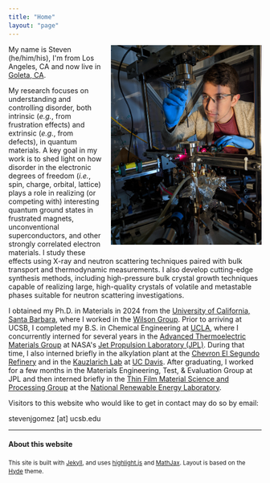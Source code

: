 ```yaml
---
title: "Home"
layout: "page"
---
```

<img style="float:right; padding-left: 1rem; padding-bottom: 1rem; width: 300px" src="img/steven-2.jpg">

My name is Steven (he/him/his), I'm from Los Angeles, CA and now live in [Goleta, CA](https://en.wikipedia.org/wiki/Goleta,_California).

My research focuses on understanding and controlling disorder, both intrinsic (_e.g._, from frustration effects) and extrinsic (_e.g._, from defects), in quantum materials. A key goal in my work is to shed light on how disorder in the electronic degrees of freedom (*i.e.*, spin, charge, orbital, lattice) plays a role in realizing (or competing with) interesting quantum ground states in frustrated magnets, unconventional superconductors, and other strongly correlated electron materials. I study these effects using X-ray and neutron scattering techniques paired with bulk transport and thermodynamic measurements. I also develop cutting-edge synthesis methods, including high-pressure bulk crystal growth techniques capable of realizing large, high-quality crystals of volatile and metastable phases suitable for neutron scattering investigations.

I obtained my Ph.D. in Materials in 2024 from the [University of California, Santa Barbara](https://www.materials.ucsb.edu/), where I worked in the [Wilson Group](https://labs.materials.ucsb.edu/wilson/stephen/). Prior to arriving at UCSB, I completed my B.S. in Chemical Engineering at [UCLA](https://samueli.ucla.edu/), where I concurrently interned for several years in the [Advanced Thermoelectric Materials Group](https://www.youtube.com/watch?v=47UotH8-9VU) at NASA's [Jet Propulsion Laboratory (JPL)](https://www.jpl.nasa.gov/). During that time, I also interned briefly in the alkylation plant at the [Chevron El Segundo Refinery](https://elsegundo.chevron.com/) and in the [Kauzlarich Lab](https://chemistry.ucdavis.edu/people/susan-kauzlarich) at [UC Davis](https://chemistry.ucdavis.edu/). After graduating, I worked for a few months in the Materials Engineering, Test, & Evaluation Group at JPL and then interned briefly in the [Thin Film Material Science and Processing Group](https://www.nrel.gov/materials-science/thin-film.html) at the [National Renewable Energy Laboratory](https://www.nrel.gov/index.html).

Visitors to this website who would like to get in contact may do so by email:

stevenjgomez [at] ucsb.edu

---

#### About this website
<small>
This site is built with <a href="https://jekyllrb.com">Jekyll</a>, and uses <a href="https://highlightjs.org">highlight.js</a> and <a href="https://www.mathjax.org">MathJax</a>. Layout is based on the <a href="http://hyde.getpoole.com">Hyde</a> theme.
</small>
